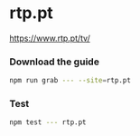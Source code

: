 # rtp.pt

https://www.rtp.pt/tv/

### Download the guide

```sh
npm run grab --- --site=rtp.pt
```

### Test

```sh
npm test --- rtp.pt
```
